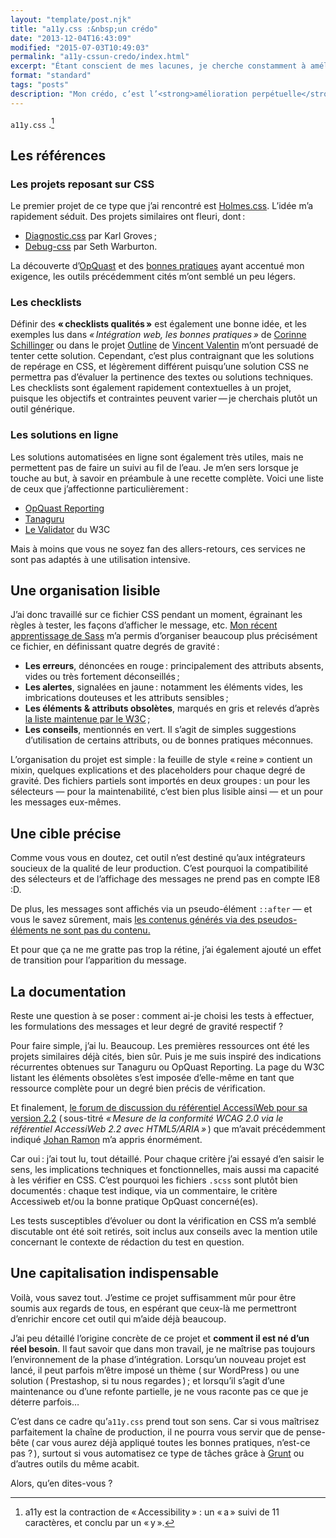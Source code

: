 ```yaml
---
layout: "template/post.njk"
title: "a11y.css :&nbsp;un crédo"
date: "2013-12-04T16:43:09"
modified: "2015-07-03T10:49:03"
permalink: "a11y-cssun-credo/index.html"
excerpt: "Étant conscient de mes lacunes, je cherche constamment à améliorer la qualité des sites que je produis. Capitaliser sur les bonnes pratiques est une base, et c’est pourquoi j’ai «&nbsp;fabriqué&nbsp;» a11y.css."
format: "standard"
tags: "posts"
description: "Mon crédo, c’est l’<strong>amélioration perpétuelle</strong>. Tester la qualité d’une intégration peut s’avérer difficile, surtout si vous souhaitez le faire au fil de l’eau. C’est pourquoi depuis deux ans j’affine mon petit <abbr lang=\"en\" title=\"Cascading StyleSheet\">CSS</abbr> de «&thinsp;pré-audit&thinsp;»&thinsp;:&nbsp;<a href=\"https://github.com/ffoodd/a11y.css\" target=\"_blank\" title=\"Le projet a11y.css sur GitHub (nouvelle fenêtre)\">a11y.css</a>."
---
```

`a11y.css` .[^1]

[^1]: a11y est la contraction de «&thinsp;Accessibility&thinsp;» : un «&thinsp;a&thinsp;» suivi de 11 caractères, et conclu par un «&thinsp;y&thinsp;».



## Les références

### Les projets reposant sur CSS

Le premier projet de ce type que j’ai rencontré est [Holmes.css](https://red-root.com/sandbox/holmes/ "Présentation de Holmes.css, en anglais (nouvelle fenêtre)"). L’idée m’a rapidement séduit. Des projets similaires ont fleuri, dont&thinsp;:&nbsp;

* [Diagnostic.css](https://github.com/karlgroves/diagnostic.css "Diagnostic.css sur GitHub (nouvelle fenêtre)") par Karl Groves&thinsp;;
* [Debug-css](https://github.com/nternetinspired/debug-css "Debug-CSS sur GitHub (nouvelle fenêtre)") par Seth Warburton.

La découverte d’[OpQuast](https://opquast.com/fr/ "Le site OpQuast (nouvelle fenêtre)") et des [bonnes pratiques](https://checklists.opquast.com/fr/ "Les bonnes pratiques d’OpQuast (nouvelle fenêtre)") ayant accentué mon exigence, les outils précédemment cités m’ont semblé un peu légers.

### Les checklists

Définir des **«&thinsp;checklists qualités&thinsp;»** est également une bonne idée, et les exemples lus dans _«&thinsp;Intégration web, les bonnes pratiques&thinsp;»_ de [Corinne Schillinger](https://twitter.com/schillinger "Corine Schillinger sur Twitter (nouvelle fenêtre)") ou dans le projet [Outline](https://github.com/htmlzengarden/outline/blob/master/index.md "La checklist d’Outline sur GitHub (nouvelle fenêtre)") de [Vincent Valentin](https://twitter.com/htmlvv "Vincent Valentin sur Twitter (nouvelle fenêtre)") m’ont persuadé de tenter cette solution. Cependant, c’est plus contraignant que les solutions de repérage en CSS, et légèrement différent puisqu’une solution CSS ne permettra pas d’évaluer la pertinence des textes ou solutions techniques. Les checklists sont également rapidement contextuelles à un projet, puisque les objectifs et contraintes peuvent varier&thinsp;—&thinsp;je cherchais plutôt un outil générique.

### Les solutions en ligne

Les solutions automatisées en ligne sont également très utiles, mais ne permettent pas de faire un suivi au fil de l’eau. Je m’en sers lorsque je touche au but, à savoir en préambule à une recette complète. Voici une liste de ceux que j’affectionne particulièrement&thinsp;:&nbsp;

* [OpQuast Reporting](https://reporting.opquast.com/fr/ "Le site d’OpQuast Reporting (nouvelle fenêtre)")
* [Tanaguru](https://tanaguru.com/ "Le site de Tanaguru (nouvelle fenêtre)")
* [Le Validator](https://validator.w3.org/ "Le service de validation du W3C (nouvelle fenêtre)") du W3C

Mais à moins que vous ne soyez fan des allers-retours, ces services ne sont pas adaptés à une utilisation intensive.

## Une organisation lisible

J’ai donc travaillé sur ce fichier CSS pendant un moment, égrainant les règles à tester, les façons d’afficher le message, etc. [Mon récent apprentissage de Sass](https://www.ffoodd.fr/sass-commencez-par-les-deux-s/ "Sass&thinsp;: commencez par les deux «&thinsp;S&thinsp;»") m’a permis d’organiser beaucoup plus précisément ce fichier, en définissant quatre degrés de gravité&thinsp;:&nbsp;

* **Les erreurs**, dénoncées en rouge&thinsp;:&nbsp;principalement des attributs absents, vides ou très fortement déconseillés&thinsp;;
* **Les alertes**, signalées en jaune&thinsp;:&nbsp;notamment les éléments vides, les imbrications douteuses et les attributs sensibles&thinsp;;
* **Les éléments & attributs obsolètes**, marqués en gris et relevés d’après [la liste maintenue par le W3C](https://www.w3.org/TR/html5/obsolete.html#obsolete "Liste des éléments et attributs obsolètes en HTML sur le site du W3C (nouvelle fenêtre)")&thinsp;;
* **Les conseils**, mentionnés en vert. Il s’agit de simples suggestions d’utilisation de certains attributs, ou de bonnes pratiques méconnues.

L’organisation du projet est simple&thinsp;:&nbsp;la feuille de style «&thinsp;reine&thinsp;» contient un mixin, quelques explications et des placeholders pour chaque degré de gravité. Des fichiers partiels sont importés en deux groupes&thinsp;:&nbsp;un pour les sélecteurs — pour la maintenabilité, c’est bien plus lisible ainsi — et un pour les messages eux-mêmes.

## Une cible précise

Comme vous vous en doutez, cet outil n’est destiné qu’aux intégrateurs soucieux de la qualité de leur production. C’est pourquoi la compatibilité des sélecteurs et de l’affichage des messages ne prend pas en compte IE8 :D.

De plus, les messages sont affichés via un pseudo-élément `::after` — et vous le savez sûrement, mais [les contenus générés via des pseudos-éléments ne sont pas du contenu.](https://www.karlgroves.com/2013/08/26/css-generated-content-is-not-content/ "Article de Karl Groves sur le contenu généré en CSS (en anglais - nouvelle fenêtre)")

Et pour que ça ne me gratte pas trop la rétine, j’ai également ajouté un effet de transition pour l’apparition du message.

## La documentation

Reste une question à se poser&thinsp;:&nbsp;comment ai-je choisi les tests à effectuer, les formulations des messages et leur degré de gravité respectif ?

Pour faire simple, j’ai lu. Beaucoup. Les premières ressources ont été les projets similaires déjà cités, bien sûr. Puis je me suis inspiré des indications récurrentes obtenues sur Tanaguru ou OpQuast Reporting. La page du W3C listant les éléments obsolètes s’est imposée d’elle-même en tant que ressource complète pour un degré bien précis de vérification.

Et finalement, [le forum de discussion du référentiel AccessiWeb pour sa version 2.2](https://www.accessiweb.org/forumhtml5/index.php "(nouvelle fenêtre)") (&thinsp;sous-titré _«&thinsp;Mesure de la conformité WCAG 2.0 via le référentiel AccessiWeb 2.2 avec HTML5/ARIA&thinsp;»_&thinsp;) que m’avait précédemment indiqué [Johan Ramon](https://twitter.com/johan_ramon "Johan Ramon sur Twitter (nouvelle fenêtre)") m’a appris énormément.

Car oui&thinsp;:&nbsp;j’ai tout lu, tout détaillé. Pour chaque critère j’ai essayé d’en saisir le sens, les implications techniques et fonctionnelles, mais aussi ma capacité à les vérifier en CSS. C’est pourquoi les fichiers `.scss` sont plutôt bien documentés&thinsp;:&nbsp;chaque test indique, via un commentaire, le critère Accessiweb et/ou la bonne pratique OpQuast concerné(es).

Les tests susceptibles d’évoluer ou dont la vérification en CSS m’a semblé discutable ont été soit retirés, soit inclus aux conseils avec la mention utile concernant le contexte de rédaction du test en question.

## Une capitalisation indispensable

Voilà, vous savez tout. J’estime ce projet suffisamment mûr pour être soumis aux regards de tous, en espérant que ceux-là me permettront d’enrichir encore cet outil qui m’aide déjà beaucoup.

J’ai peu détaillé l’origine concrète de ce projet et **comment il est né d’un réel besoin**. Il faut savoir que dans mon travail, je ne maîtrise pas toujours l’environnement de la phase d’intégration. Lorsqu’un nouveau projet est lancé, il peut parfois m’être imposé un thème (&thinsp;sur WordPress&thinsp;) ou une solution (&thinsp;Prestashop, si tu nous regardes&thinsp;)&thinsp;;&nbsp;et lorsqu’il s’agit d’une maintenance ou d’une refonte partielle, je ne vous raconte pas ce que je déterre parfois…

C’est dans ce cadre qu’`a11y.css` prend tout son sens. Car si vous maîtrisez parfaitement la chaîne de production, il ne pourra vous servir que de pense-bête (&thinsp;car vous aurez déjà appliqué toutes les bonnes pratiques, n’est-ce pas ?&thinsp;), surtout si vous automatisez ce type de tâches grâce à [Grunt](https://gruntjs.com/ "Le site de Grunt, en anglais (nouvelle fenêtre)") ou d’autres outils du même acabit.

Alors, qu’en dites-vous ?